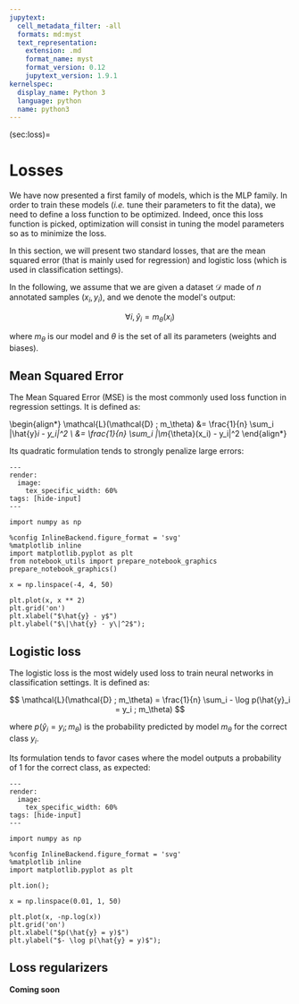 ```yaml
---
jupytext:
  cell_metadata_filter: -all
  formats: md:myst
  text_representation:
    extension: .md
    format_name: myst
    format_version: 0.12
    jupytext_version: 1.9.1
kernelspec:
  display_name: Python 3
  language: python
  name: python3
---
```


(sec:loss)=
# Losses

We have now presented a first family of models, which is the MLP family.
In order to train these models (_i.e._ tune their parameters to fit the data), we need to define a loss function to be optimized.
Indeed, once this loss function is picked, optimization will consist in tuning the model parameters so as to minimize the loss.

In this section, we will present two standard losses, that are the mean squared error (that is mainly used for regression) and logistic loss (which is used in classification settings).

In the following, we assume that we are given a dataset $\mathcal{D}$ made of $n$ annotated samples $(x_i, y_i)$, and we denote the model's output:

$$
  \forall i, \hat{y}_i = m_\theta(x_i)
$$

where $m_\theta$ is our model and $\theta$ is the set of all its parameters (weights and biases).

## Mean Squared Error

The Mean Squared Error (MSE) is the most commonly used loss function in regression settings.
It is defined as:

\begin{align*}
  \mathcal{L}(\mathcal{D} ; m_\theta) &= \frac{1}{n} \sum_i \|\hat{y}_i - y_i\|^2 \\
      &= \frac{1}{n} \sum_i \|\m_{\theta}(x_i) - y_i\|^2
\end{align*}

Its quadratic formulation tends to strongly penalize large errors:

```{code-cell} ipython3
---
render:
  image:
    tex_specific_width: 60%
tags: [hide-input]
---

import numpy as np

%config InlineBackend.figure_format = 'svg'
%matplotlib inline
import matplotlib.pyplot as plt
from notebook_utils import prepare_notebook_graphics
prepare_notebook_graphics()

x = np.linspace(-4, 4, 50)

plt.plot(x, x ** 2)
plt.grid('on')
plt.xlabel("$\hat{y} - y$")
plt.ylabel("$\|\hat{y} - y\|^2$");
```

## Logistic loss

The logistic loss is the most widely used loss to train neural networks in classification settings.
It is defined as:

$$
  \mathcal{L}(\mathcal{D} ; m_\theta) = \frac{1}{n} \sum_i - \log p(\hat{y}_i = y_i ; m_\theta)
$$

where $p(\hat{y}_i = y_i ; m_\theta)$ is the probability predicted by model $m_\theta$ for the correct class $y_i$.

Its formulation tends to favor cases where the model outputs a probability of 1 for the correct class, as expected:

```{code-cell} ipython3
---
render:
  image:
    tex_specific_width: 60%
tags: [hide-input]
---

import numpy as np

%config InlineBackend.figure_format = 'svg'
%matplotlib inline
import matplotlib.pyplot as plt

plt.ion();

x = np.linspace(0.01, 1, 50)

plt.plot(x, -np.log(x))
plt.grid('on')
plt.xlabel("$p(\hat{y} = y)$")
plt.ylabel("$- \log p(\hat{y} = y)$");
```

## Loss regularizers

**Coming soon**
